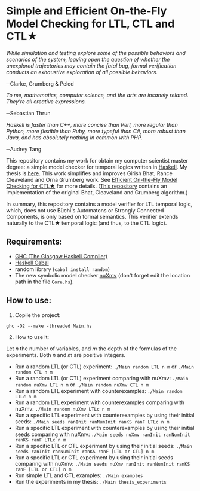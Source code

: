 # Simple and Efficient On-the-Fly Model Checking for LTL, CTL and CTL★

_While simulation and testing explore some of the possible behaviors and scenarios of the system, leaving open the question of whether the unexplored trajectories may contain the fatal bug, formal verification conducts an exhaustive exploration of all possible behaviors._

─Clarke, Grumberg & Peled


_To me, mathematics, computer science, and the arts are insanely related. They’re all creative expressions._

─Sebastian Thrun


_Haskell is faster than C++, more concise than Perl, more regular than Python, more flexible than Ruby, more typeful than C#, more robust than Java, and has absolutely nothing in common with PHP._

─Audrey Tang

This repository contains my work for obtain my computer scientist master degree: a simple model checker
for temporal logics written in [Haskell](https://www.haskell.org/).
My thesis is [here](http://132.248.9.195/ptd2018/octubre/0781565/Index.html).
This work simplifies and improves Girish Bhat, Rance Cleaveland and Orna Grumberg work.
See [Efficient On-the-Fly Model Checking for CTL★](https://www.semanticscholar.org/paper/Eecient-On-the-fly-Model-Checking-for-Ctl-Bhat-Cleaveland/e7dbc6e9ff14c98d61af98247e79a3b2058cbfff) for more details.
([This repository](https://github.com/spidermoy/OnTheFly_ModelChecking) contains an
implementation of the original Bhat, Cleaveland and Grumberg algorithm.)

In summary, this repository contains a model verifier for LTL temporal logic, which, does not use Büchi's 
Automatons or Strongly Connected Components, is only based on formal semantics.
This verifier extends naturally to the CTL★ temporal logic (and thus, to the CTL logic).


## Requirements:

* [GHC (The Glasgow Haskell Compiler)](https://www.haskell.org/ghc/)
* [Haskell Cabal](https://www.haskell.org/cabal/)
* random library (`cabal install random`)
* The new symbolic model checker [nuXmv](https://nuxmv.fbk.eu/)
(don't forget edit the location path in the file `Core.hs`).

## How to use:

1. Copile the project:

`ghc -O2 --make -threaded Main.hs`

2. How to use it:

Let _n_ the number of variables, and _m_ the depth of the formulas of the experiments. Both
_n_ and _m_ are positive integers.

   * Run a random LTL (or CTL) experiment: `./Main random LTL n m` or `./Main random CTL n m`
   * Run a random LTL (or CTL) experiment comparing with nuXmv: `./Main random nuXmv LTL n m` or `./Main random nuXmv CTL n m`
   * Run a random LTL experiment with counterexamples: `./Main random LTLc n m`
   * Run a random LTL experiment with counterexamples comparing with nuXmv: `./Main random nuXmv LTLc n m`
   * Run a specific LTL experiment with counterexamples by using their initial seeds: `./Main seeds ranInit ranNumInit ranKS ranF LTLc n m`
   * Run a specific LTL experiment with counterexamples by using their initial seeds comparing with nuXmv: `./Main seeds nuXmv ranInit ranNumInit ranKS ranF LTLc n m`
   * Run a specific LTL or CTL experiment by using their initial seeds: `./Main seeds ranInit ranNumInit ranKS ranF [LTL or CTL] n m`
   * Run a specific LTL or CTL experiment by using their initial seeds comparing with nuXmv: `./Main seeds nuXmv ranInit ranNumInit ranKS ranF [LTL or CTL] n m`
   * Run simple LTL and CTL examples: `./Main examples`
   * Run the experiments in my thesis: `./Main thesis_experiments` 
